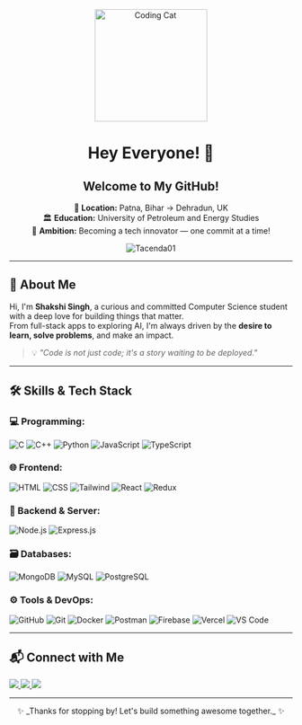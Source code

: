 <div align="center">
  
  <img src="https://media.giphy.com/media/M9gbBd9nbDrOTu1Mqx/giphy.gif" width="200" alt="Coding Cat"/>

  # Hey Everyone! 🌙  
  ## Welcome to My GitHub!

  📍 **Location:** Patna, Bihar → Dehradun, UK  
  🏛️ **Education:** University of Petroleum and Energy Studies  
  🚀 **Ambition:** Becoming a tech innovator — one commit at a time!  

</div>

<p align="center">
  <img src="https://komarev.com/ghpvc/?username=Tacenda01&label=Profile%20views&color=0e75b6&style=flat" alt="Tacenda01" />
</p>

---

## 🚀 About Me

Hi, I'm **Shakshi Singh**, a curious and committed Computer Science student with a deep love for building things that matter.  
From full-stack apps to exploring AI, I'm always driven by the **desire to learn, solve problems**, and make an impact.

> 💡 _"Code is not just code; it's a story waiting to be deployed."_  

---

## 🛠️ Skills & Tech Stack

### 💻 Programming:
![C](https://img.shields.io/badge/C-00599C?style=flat-square&logo=c)
![C++](https://img.shields.io/badge/C++-00599C?style=flat-square&logo=c%2B%2B)
![Python](https://img.shields.io/badge/Python-3776AB?style=flat-square&logo=python)
![JavaScript](https://img.shields.io/badge/JavaScript-F7DF1E?style=flat-square&logo=javascript)
![TypeScript](https://img.shields.io/badge/TypeScript-3178C6?style=flat-square&logo=typescript)

### 🌐 Frontend:
![HTML](https://img.shields.io/badge/HTML5-E34F26?style=flat-square&logo=html5)
![CSS](https://img.shields.io/badge/CSS3-1572B6?style=flat-square&logo=css3)
![Tailwind](https://img.shields.io/badge/Tailwind_CSS-38B2AC?style=flat-square&logo=tailwind-css)
![React](https://img.shields.io/badge/React-61DAFB?style=flat-square&logo=react)
![Redux](https://img.shields.io/badge/Redux-764ABC?style=flat-square&logo=redux)

### 🧠 Backend & Server:
![Node.js](https://img.shields.io/badge/Node.js-339933?style=flat-square&logo=node.js)
![Express.js](https://img.shields.io/badge/Express.js-000000?style=flat-square&logo=express)

### 🗃️ Databases:
![MongoDB](https://img.shields.io/badge/MongoDB-4EA94B?style=flat-square&logo=mongodb)
![MySQL](https://img.shields.io/badge/MySQL-4479A1?style=flat-square&logo=mysql)
![PostgreSQL](https://img.shields.io/badge/PostgreSQL-336791?style=flat-square&logo=postgresql)

### ⚙️ Tools & DevOps:
![GitHub](https://img.shields.io/badge/GitHub-181717?style=flat-square&logo=github)
![Git](https://img.shields.io/badge/Git-F05032?style=flat-square&logo=git)
![Docker](https://img.shields.io/badge/Docker-2496ED?style=flat-square&logo=docker)
![Postman](https://img.shields.io/badge/Postman-FF6C37?style=flat-square&logo=postman)
![Firebase](https://img.shields.io/badge/Firebase-FFCA28?style=flat-square&logo=firebase)
![Vercel](https://img.shields.io/badge/Vercel-000000?style=flat-square&logo=vercel)
![VS Code](https://img.shields.io/badge/VSCode-007ACC?style=flat-square&logo=visual-studio-code)

---

## 📬 Connect with Me

<p>
  <a href="https://linkedin.com/in/shakshi-singh-24630b275/" target="_blank">
    <img src="https://img.shields.io/badge/LinkedIn-blue?style=for-the-badge&logo=linkedin" />
  </a>
  <a href="https://github.com/Tacenda01" target="_blank">
    <img src="https://img.shields.io/badge/GitHub-black?style=for-the-badge&logo=github" />
  </a>
  <a href="mailto:shakshirajput0111@gmail.com">
    <img src="https://img.shields.io/badge/Email-D14836?style=for-the-badge&logo=gmail&logoColor=white" />
  </a>
</p>

---

<div align="center">
✨ _Thanks for stopping by! Let's build something awesome together._ ✨
</div>
